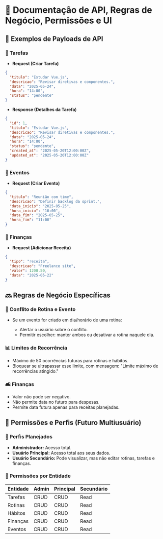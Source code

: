 # 📄 Documentação de API, Regras de Negócio, Permissões e UI

## 🔗 Exemplos de Payloads de API

### 📅 Tarefas

* **Request (Criar Tarefa)**

```json
{
  "titulo": "Estudar Vue.js",
  "descricao": "Revisar diretivas e componentes.",
  "data": "2025-05-24",
  "hora": "14:00",
  "status": "pendente"
}
```

* **Response (Detalhes da Tarefa)**

```json
{
  "id": 1,
  "titulo": "Estudar Vue.js",
  "descricao": "Revisar diretivas e componentes.",
  "data": "2025-05-24",
  "hora": "14:00",
  "status": "pendente",
  "created_at": "2025-05-20T12:00:00Z",
  "updated_at": "2025-05-20T12:00:00Z"
}
```

### 📆 Eventos

* **Request (Criar Evento)**

```json
{
  "titulo": "Reunião com time",
  "descricao": "Definir backlog da sprint.",
  "data_inicio": "2025-05-25",
  "hora_inicio": "10:00",
  "data_fim": "2025-05-25",
  "hora_fim": "11:00"
}
```

### 📏 Finanças

* **Request (Adicionar Receita)**

```json
{
  "tipo": "receita",
  "descricao": "Freelance site",
  "valor": 1200.50,
  "data": "2025-05-22"
}
```

## 🔜 Regras de Negócio Específicas

### 🚧 Conflito de Rotina e Evento

* Se um evento for criado em dia/horário de uma rotina:

  * Alertar o usuário sobre o conflito.
  * Permitir escolher: manter ambos ou desativar a rotina naquele dia.

### 📊 Limites de Recorrência

* Máximo de 50 ocorrências futuras para rotinas e hábitos.
* Bloquear se ultrapassar esse limite, com mensagem: "Limite máximo de recorrências atingido."

### 🛋️ Finanças

* Valor não pode ser negativo.
* Não permite data no futuro para despesas.
* Permite data futura apenas para receitas planejadas.

## 🚪 Permissões e Perfis (Futuro Multiusuário)

### 🔐 Perfis Planejados

* **Administrador:** Acesso total.
* **Usuário Principal:** Acesso total aos seus dados.
* **Usuário Secundário:** Pode visualizar, mas não editar rotinas, tarefas e finanças.

### 🔑 Permissões por Entidade

| Entidade | Admin | Principal | Secundário |
| -------- | ----- | --------- | ---------- |
| Tarefas  | CRUD  | CRUD      | Read       |
| Rotinas  | CRUD  | CRUD      | Read       |
| Hábitos  | CRUD  | CRUD      | Read       |
| Finanças | CRUD  | CRUD      | Read       |
| Eventos  | CRUD  | CRUD      | Read       |
